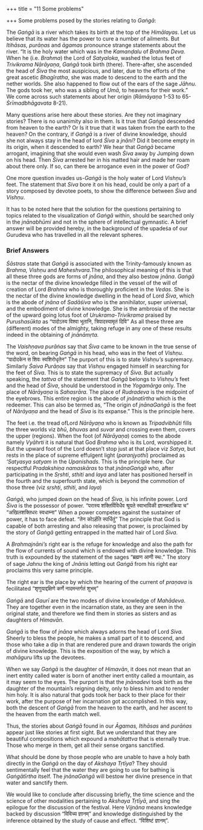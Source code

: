 +++
title = "11 Some problems"

+++
Some problems posed by the stories relating to *Gaṅgā*:

The *Gaṅgā* is a river which takes its birth at the top of the *Himālayas*. Let us believe that its water has the power to cure a number of ailments. But *Itihāsas, purāṇas* and *āgamas* pronounce strange statements about the river. “It is the holy water which was in the *Kamanḍalu* of *Brahma Deva.* When he \(i.e. *Brahma*\) the Lord of *Satyaloka*, washed the lotus feet of *Trivikrama Nārāyaṇa*, *Gaṅgā* took birth \(there\). There-after, she ascended the head of *Śiva* the most auspicious, and later, due to the efforts of the great ascetic *Bhagīratha*, she was made to descend to the earth and the nether worlds. She also happened to flow out of the ears of the sage *Jāhnu*. The gods took her, who was a sibling of *Umā,* to heavens for their work.” We come across such statements about her origin \(*Rāmāyaṇa* 1-53 to 65-*Śrīmadbhāgavata* 8-21\).

Many questions arise here about these stories. Are they not imaginary stories? There is no unanimity also in them. Is it true that *Gaṅgā* descended from heaven to the earth? Or Is it true that it was taken from the earth to the heaven? On the contrary, if *Gaṅgā* is a river of divine knowledge, should she not always stay in the head of lord *Śiva* a *jnāni*? Did it become empty in its origin, when it descended to earth? We hear that *Gaṅgā* became arrogant, imagining that she would even wash *Śiva* away by Jumping down on his head. Then *Śiva* arrested her in his matted hair and made her roam about there only. If so, can there be arrogance even in the power of God?

One more question invades us-*Gaṅgā* is the holy water of Lord *Vishṇu’s* feet. The statement that *Siva* bore it on his head, could be only a part of a story composed by devotee poets, to show the difference between *Śiva* and *Vishṇu*.

It has to be noted here that the solution for the questions pertaining to topics related to the visualization of *Gaṅgā* within, should be searched only in the *jnānabhūmi* and not in the sphere of intellectual gymnastic. A brief answer will be provided hereby, in the background of the upadeśa of our Gurudeva who has travelled in all the relevant spheres.

### Brief Answers

*Śāstras* state that *Gaṅgā* is associated with the Trinity-famously known as *Brahma, Vishṇu* and *Maheshvara*.The philosophical meaning of this is that all these three gods are forms of *jnāna*, and they also bestow *jnāna*. *Gaṅgā* is the nectar of the divine knowledge filled in the vessel of the will of creation of Lord *Brahma* who is thoroughly proficient in the *Vedas*. She is the nectar of the divine knowledge dwelling in the head of Lord *Śiva*, which is the abode of *jnāna* of *Sadāśiva* who is the annihilator, super universal, and the embodiment of divine knowledge. She is the ambrosia of the nectar of the upward going lotus foot of *Urukrama*-*Trivikrama* praised by *Purushasūkta* as “पादोऽस्य विश्वा भूतानि, त्रिपादस्यामृतं दिवि” As all these three are \(different\) modes of the almighty, taking refuge in any one of these results indeed in the obtaining of *jnānāmṛta.*

The *Vaishṇava purāṅas* say that *Śiva* came to be known in the true sense of the word, on bearing *Gaṅgā* in his head, who was in the feet of *Vishṇu*. “पादोदकेन स शिवः स्वशिरोधृतेन” The purport of this is to state *Vishṇu’s* supremacy. Similarly *Śaiva Purāṇas* say that *Vishṇu* engaged himself in searching for the feet of *Śiva*. This is to state the supremacy of *Śiva*. But actually speaking, the *tattva* of the statement that *Gaṅgā* belongs to *Vishṇu’s* feet and the head of *Śiva*, should be understood in the *Yogamārga* only. The place of *Nārāyaṇa* is *Sahasrāra*. The place of *Rudradeva* is the midpoint of the eyebrows. This entire region is the abode of *jnānatīrtha* which is the redeemer. This can also be termed as, “The origin of *jnānaGaṅgā* is the feet of *Nārāyaṇa* and the head of *Śiva* is its expanse.” This is the principle here.

The feet i.e. the tread ofLord *Nārāyaṇa* who is known as *Tripadvibhūti* fills the three worlds viz *bhū*, *bhuvas* and *suvar* and crossing even them, covers the upper \(regions\). When the foot \(of *Nārāyaṇa*\) comes to the abode namely *Vyāhrti* it is natural that God *Brahma* who is its Lord, worshipped it. But the upward foot of the Lord doesn’t stop just at that place viz *Satya*, but rests in the place of supreme effulgent light \(*paranjyothi*\) proclaimed as *‘Satyasya satyam* in the *Upanishads*. This is the principle here. Our respectful *Pradakshiṇa namaskāras* to that *jnānaGaṅgā* who, after participating in the *Sṛshti*, *sthiti* and *laya* and later has positioned herself in the fourth and the superfourth state, which is beyond the commotion of those three \(viz *sṛshṭi*, *sthiti*, and *laya*\)

*Gaṅgā*, who jumped down on the head of *Śiva*, is his infinite power. Lord *Śiva* is the possessor of power. “परास्य शक्तिर्विविधैव श्रूयते स्वाभाविकी ज्ञानबलक्रिया च” “अखिलशक्तिधरः स्वधाम्ना” When a power competes against the sustainer of power, it has to face defeat. “तेन कोऽर्हति स्पर्धितुं” The principle that God is capable of both arresting and also releasing that power, is proclaimed by the story of *Gaṅgā* getting entrapped in the matted hair of Lord *Śiva*.

A *Brahmajnāni’s* right ear is the refuge for knowledge and also the path for the flow of currents of sound which is endowed with divine knowledge. This truth is expounded by the statement of the sages “ब्रह्मण आणी स्थः.” The story of sage *Jahnu* the king of *Jnānis* letting out *Gaṅgā* from his right ear proclaims this very same principle.

The right ear is the place by which the hearing of the current of *praṇava* is fecilitated “शृणुयाद्दक्षिणे कर्णे नादमन्तर्गतं शुभम्”

*Gaṅgā* and *Gaurī* are the two modes of divine knowledge of *Mahādeva*. They are together even in the incarnation state, as they are seen in the original state, and therefore we find them in stories as sisters and as daughters of *Himavān*.

*Gaṅgā* is the flow of *jnāna* which always adorns the head of Lord *Siva*. Sheerly to bless the people, he makes a small part of it to descend, and those who take a dip in that are rendered pure and drawn towards the origin of divine knowledge. This is the exposition of the way, by which a *mahāguru* lifts up the devotees.

When we say *Gaṅgā* is the daughter of *Himavān*, it does not mean that an inert entity called water is born of another inert entity called a mountain, as it may seem to the eyes. The purport is that the *jnānadevi* took birth as the daughter of the mountain’s reigning deity, only to bless him and to render him holy. It is also natural that gods took her back to their place for their work, after the purpose of her incarnation got accomplished. In this way, both the descent of *Gaṅgā* from the heaven to the earth, and her ascent to the heaven from the earth match well.

Thus, the stories about *Gaṅgā* found in our *Āgamas, Itihāsas* and *purāṅas* appear just like stories at first sight. But we understand that they are beautiful compositions which expound a *mahātattva* that is eternally true. Those who merge in them, get all their sense organs sanctified.

What should be done by those people who are unable to have a holy bath directly in the *Gaṅgā* on the day of *Akshaya Tṛtīya*? They should sentimentally feel that the water they are going to use for bathing is *Gaṅgātīrtha* itself. The *jnānaGaṅgā* will bestow her divine presence in that water and sanctify them.

We would like to conclude after discussing briefly, the time science and the science of other modalities pertaining to *Akshaya Tṛtīyā*, and sing the epilogue for the discussion of the festival. Here *Vijnāna* means knowledge backed by discussion “विविच्य ज्ञानम्” and knowledge distinguished by the inference obtained by the study of cause and effect. “विशिष्टं ज्ञानम्”.